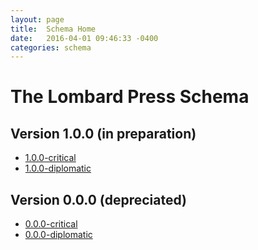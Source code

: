 ```yaml
---
layout: page
title:  Schema Home
date:   2016-04-01 09:46:33 -0400
categories: schema
---
```


# The Lombard Press Schema

## Version 1.0.0 (in preparation)

* [1.0.0-critical](lombardpress-site/schema/docs/1.0/critical/)
* [1.0.0-diplomatic](lombardpress-site/schema/docs/1.0/critical/)

## Version 0.0.0 (depreciated)

* [0.0.0-critical](lombardpress-site/schema/docs/0.0/critical/)
* [0.0.0-diplomatic](lombardpress-site/schema/docs/0.0/critical/)
